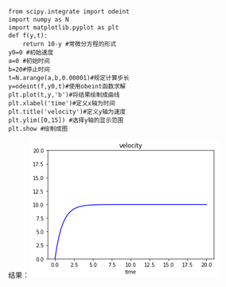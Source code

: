 ```
from scipy.integrate import odeint 
import numpy as N
import matplotlib.pyplot as plt
def f(y,t):
    return 10-y #常微分方程的形式
y0=0 #初始速度
a=0 #初始时间
b=20#停止时间
t=N.arange(a,b,0.00001)#规定计算步长
y=odeint(f,y0,t)#使用obeint函数求解    
plt.plot(t,y,'b')#将结果绘制成曲线   
plt.xlabel('time')#定义x轴为时间 
plt.title('velocity')#定义y轴为速度
plt.ylim([0,15]) #选择y轴的显示范围
plt.show #绘制成图
```
结果：![image](https://github.com/whuttzg/computationalphysics_N2015301510092/blob/master/exercise3.png)
